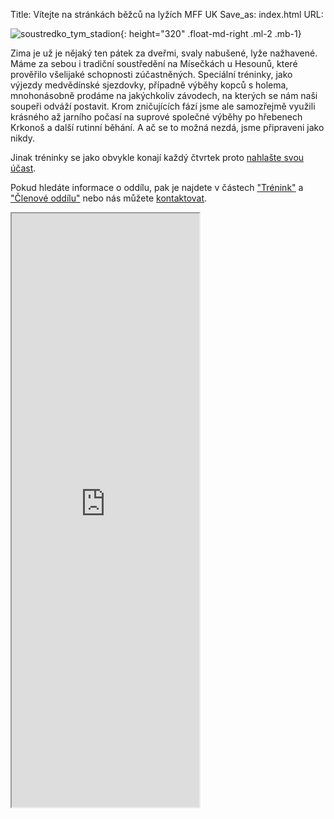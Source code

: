 Title: Vítejte na stránkách běžců na lyžích MFF UK
Save_as: index.html
URL:

![soustredko_tym_stadion]({static}/static/vitejte/misecky-2021.jpg){: height="320" .float-md-right .ml-2 .mb-1}

Zima je už je nějaký ten pátek za dveřmi, svaly nabušené, lyže nažhavené. Máme za sebou i tradiční soustředění na Mísečkách u Hesounů, které prověřilo všelijaké schopnosti zúčastněných. Speciální tréninky, jako výjezdy medvědínské sjezdovky, případně výběhy kopců s holema, mnohonásobně prodáme na jakýchkoliv závodech, na kterých se nám naši soupeři odváží postavit. Krom zničujících fází jsme ale samozřejmě využili krásného až jarního počasí na suprové společné výběhy po hřebenech Krkonoš a další rutinní běhání. A ač se to možná nezdá, jsme připraveni jako nikdy.

Jinak tréninky se jako obvykle konají každý čtvrtek proto [nahlašte svou účast](https://clenove.hrbatypes.cz/ucast/nahlas-svou/).

Pokud hledáte informace o oddílu, pak je najdete v částech ["Trénink"](/trenink/) a ["Členové oddílu"](/clenove-oddilu/) nebo nás můžete [kontaktovat](https://clenove.hrbatypes.cz/komentare/pridat/).

<iframe src="https://clenove.hrbatypes.cz/iframe/komentare/" class="w-100 border-0" height="950"></iframe>

